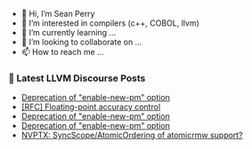 - 👋 Hi, I’m Sean Perry
- 👀 I’m interested in compilers (c++, COBOL, llvm)
- 🌱 I’m currently learning ...
- 💞️ I’m looking to collaborate on ...
- 📫 How to reach me ...

<!---
s66perry/s66perry is a ✨ special ✨ repository because its `README.md` (this file) appears on your GitHub profile.
You can click the Preview link to take a look at your changes.
--->
### 📕 Latest LLVM Discourse Posts

<!-- DISCOURSE-LLVM:START -->
- [Deprecation of &quot;enable-new-pm&quot; option](https://discourse.llvm.org/t/deprecation-of-enable-new-pm-option/65168?page=2#post_23)
- [[RFC] Floating-point accuracy control](https://discourse.llvm.org/t/rfc-floating-point-accuracy-control/66018?page=2#post_32)
- [Deprecation of &quot;enable-new-pm&quot; option](https://discourse.llvm.org/t/deprecation-of-enable-new-pm-option/65168?page=2#post_22)
- [Deprecation of &quot;enable-new-pm&quot; option](https://discourse.llvm.org/t/deprecation-of-enable-new-pm-option/65168?page=2#post_21)
- [NVPTX: SyncScope/AtomicOrdering of atomicrmw support?](https://discourse.llvm.org/t/nvptx-syncscope-atomicordering-of-atomicrmw-support/68090#post_2)
<!-- DISCOURSE-LLVM:END -->
